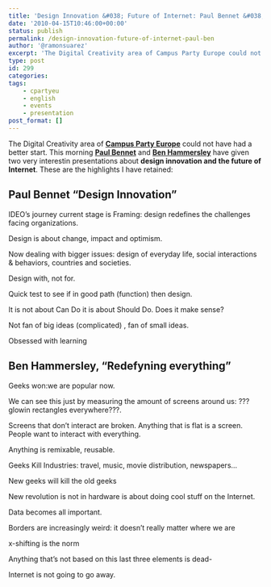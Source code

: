 ```yaml
---
title: 'Design Innovation &#038; Future of Internet: Paul Bennet &#038; Ben Hammersley at Campus Party Europe'
date: '2010-04-15T10:46:00+00:00'
status: publish
permalink: /design-innovation-future-of-internet-paul-ben
author: '@ramonsuarez'
excerpt: 'The Digital Creativity area of Campus Party Europe could not have had a better start. This morning Paul Bennet and Ben Hammersley have given two very interestin presentations about design innovation and the future of Internet. These are the highli...'
type: post
id: 299
categories:
tags:
    - cpartyeu
    - english
    - events
    - presentation
post_format: []
---
```

The Digital Creativity area of **[Campus Party Europe](http://blog.campus-party.eu/ "Campus Party Europe Madrid 2010")** could not have had a better start. This morning [**Paul Bennet**](http://www.ted.com/talks/paul_bennett_finds_design_in_the_details.html "Paul Bennet finds design in small things, TED talk") and **[Ben Hammersley](http://benhammersley.com/ "Ben Hammersley's blog")** have given two very interestin presentations about **design innovation and the future of Internet**. These are the highlights I have retained:

Paul Bennet “Design Innovation”
-------------------------------

IDEO’s journey current stage is Framing: design redefines the challenges facing organizations.

Design is about change, impact and optimism.

Now dealing with bigger issues: design of everyday life, social interactions & behaviors, countries and societies.

Design with, not for.

Quick test to see if in good path (function) then design.

It is not about Can Do it is about Should Do. Does it make sense?

Not fan of big ideas (complicated) , fan of small ideas.

Obsessed with learning

Ben Hammersley, “Redefyning everything”
---------------------------------------

Geeks won:we are popular now.

We can see this just by measuring the amount of screens around us: ???glowin rectangles everywhere???.

Screens that don’t interact are broken. Anything that is flat is a screen. People want to interact with everything.

Anything is remixable, reusable.

Geeks Kill Industries: travel, music, movie distribution, newspapers…

New geeks will kill the old geeks

New revolution is not in hardware is about doing cool stuff on the Internet.

Data becomes all important.

Borders are increasingly weird: it doesn’t really matter where we are

x-shifting is the norm

Anything that’s not based on this last three elements is dead-

Internet is not going to go away.